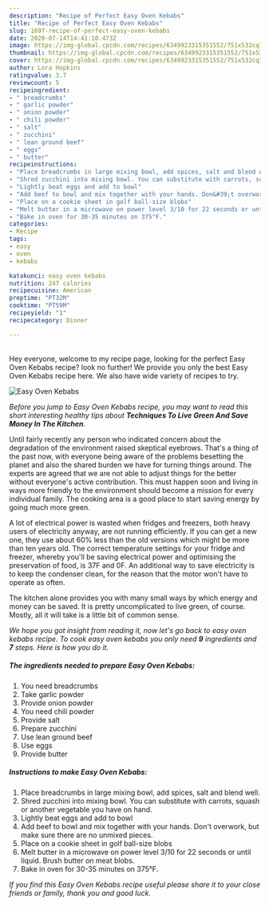```yaml
---
description: "Recipe of Perfect Easy Oven Kebabs"
title: "Recipe of Perfect Easy Oven Kebabs"
slug: 1697-recipe-of-perfect-easy-oven-kebabs
date: 2020-07-14T14:41:10.473Z
image: https://img-global.cpcdn.com/recipes/6349923315351552/751x532cq70/easy-oven-kebabs-recipe-main-photo.jpg
thumbnail: https://img-global.cpcdn.com/recipes/6349923315351552/751x532cq70/easy-oven-kebabs-recipe-main-photo.jpg
cover: https://img-global.cpcdn.com/recipes/6349923315351552/751x532cq70/easy-oven-kebabs-recipe-main-photo.jpg
author: Lora Hopkins
ratingvalue: 3.7
reviewcount: 5
recipeingredient:
- " breadcrumbs"
- " garlic powder"
- " onion powder"
- " chili powder"
- " salt"
- " zucchini"
- " lean ground beef"
- " eggs"
- " butter"
recipeinstructions:
- "Place breadcrumbs in large mixing bowl, add spices, salt and blend well."
- "Shred zucchini into mixing bowl. You can substitute with carrots, squash or another vegetable you have on hand."
- "Lightly beat eggs and add to bowl"
- "Add beef to bowl and mix together with your hands. Don&#39;t overwork, but make sure there are no unmixed pieces."
- "Place on a cookie sheet in golf ball-size blobs"
- "Melt butter in a microwave on power level 3/10 for 22 seconds or until liquid. Brush butter on meat blobs."
- "Bake in oven for 30-35 minutes on 375°F."
categories:
- Recipe
tags:
- easy
- oven
- kebabs

katakunci: easy oven kebabs 
nutrition: 247 calories
recipecuisine: American
preptime: "PT32M"
cooktime: "PT59M"
recipeyield: "1"
recipecategory: Dinner

---
```

<br>
Hey everyone, welcome to my recipe page, looking for the perfect Easy Oven Kebabs recipe? look no further! We provide you only the best Easy Oven Kebabs recipe here. We also have wide variety of recipes to try.
<br>


![Easy Oven Kebabs](https://img-global.cpcdn.com/recipes/6349923315351552/751x532cq70/easy-oven-kebabs-recipe-main-photo.jpg)

<i>Before you jump to Easy Oven Kebabs recipe, you may want to read this short interesting healthy tips about 
<strong>Techniques To Live Green And Save Money In The Kitchen</strong>.</i>
</br>

Until fairly recently any person who indicated concern about the degradation of the environment raised skeptical eyebrows. That's a thing of the past now, with everyone being aware of the problems besetting the planet and also the shared burden we have for turning things around. The experts are agreed that we are not able to adjust things for the better without everyone's active contribution. This must happen soon and living in ways more friendly to the environment should become a mission for every individual family. The cooking area is a good place to start saving energy by going much more green.

A lot of electrical power is wasted when fridges and freezers, both heavy users of electricity anyway, are not running efficiently. If you can get a new one, they use about 60% less than the old versions which might be more than ten years old. The correct temperature settings for your fridge and freezer, whereby you'll be saving electrical power and optimising the preservation of food, is 37F and 0F. An additional way to save electricity is to keep the condenser clean, for the reason that the motor won't have to operate as often.

The kitchen alone provides you with many small ways by which energy and money can be saved. It is pretty uncomplicated to live green, of course. Mostly, all it will take is a little bit of common sense.


<i>We hope you got insight from reading it, now let's go back to easy oven kebabs recipe. To cook easy oven kebabs you only need <strong>9</strong> ingredients and <strong>7</strong> steps. Here is how you do it.
</i>

##### The ingredients needed to prepare Easy Oven Kebabs:

1. You need  breadcrumbs
1. Take  garlic powder
1. Provide  onion powder
1. You need  chili powder
1. Provide  salt
1. Prepare  zucchini
1. Use  lean ground beef
1. Use  eggs
1. Provide  butter


##### Instructions to make Easy Oven Kebabs:

1. Place breadcrumbs in large mixing bowl, add spices, salt and blend well.
1. Shred zucchini into mixing bowl. You can substitute with carrots, squash or another vegetable you have on hand.
1. Lightly beat eggs and add to bowl
1. Add beef to bowl and mix together with your hands. Don&#39;t overwork, but make sure there are no unmixed pieces.
1. Place on a cookie sheet in golf ball-size blobs
1. Melt butter in a microwave on power level 3/10 for 22 seconds or until liquid. Brush butter on meat blobs.
1. Bake in oven for 30-35 minutes on 375°F.


<i>If you find this Easy Oven Kebabs recipe useful please share it to your close friends or family, thank you and good luck.</i>
